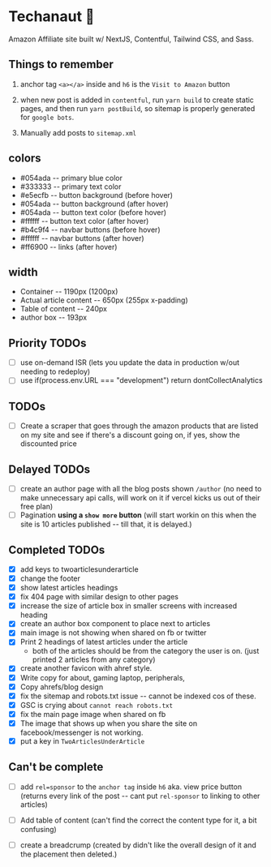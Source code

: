 # Techanaut 🚀

Amazon Affiliate site built w/ NextJS, Contentful, Tailwind CSS, and Sass.

## Things to remember

1. anchor tag `<a></a>` inside and `h6` is the `Visit to Amazon` button

2. when new post is added in `contentful`, run `yarn build` to create static pages, and then run `yarn postBuild`, so sitemap is properly generated for `google bots`.

3. Manually add posts to `sitemap.xml`

## colors

- #054ada -- primary blue color
- #333333 -- primary text color
- #e5ecfb -- button background (before hover)
- #054ada -- button background (after hover)
- #054ada -- button text color (before hover)
- #ffffff -- button text color (after hover)
- #b4c9f4 -- navbar buttons (before hover)
- #ffffff -- navbar buttons (after hover)
- #ff6900 -- links (after hover)

## width

- Container -- 1190px (1200px)
- Actual article content -- 650px (255px x-padding)
- Table of content -- 240px
- author box -- 193px

## Priority TODOs

- [ ] use on-demand ISR (lets you update the data in production w/out needing to redeploy)
- [ ] use if(process.env.URL === "development") return dontCollectAnalytics

## TODOs

- [ ] Create a scraper that goes through the amazon products that are listed on my site and see if there's a discount going on, if yes, show the discounted price

## Delayed TODOs

- [ ] create an author page with all the blog posts shown `/author` (no need to make unnecessary api calls, will work on it if vercel kicks us out of their free plan)
- [ ] Pagination **using a `show more` button** (will start workin on this when the site is 10 articles published -- till that, it is delayed.)
  <!-- Page-1: skip=0, limit=10 -->
  <!-- Page-2: skip=10, limit=10 -->
  <!-- Page-3: skip=20, limit=10 -->

## Completed TODOs

- [x] add keys to twoarticlesunderarticle
- [x] change the footer
- [x] show latest articles headings
- [x] fix 404 page with similar design to other pages
- [x] increase the size of article box in smaller screens with increased heading
- [x] create an author box component to place next to articles
- [x] main image is not showing when shared on fb or twitter
- [x] Print 2 headings of latest articles under the article
  - both of the articles should be from the category the user is on. (just printed 2 articles from any category)
- [x] create another favicon with ahref style.
- [x] Write copy for about, gaming laptop, peripherals,
- [x] Copy ahrefs/blog design
- [x] fix the sitemap and robots.txt issue -- cannot be indexed cos of these.
- [x] GSC is crying about `cannot reach robots.txt`
- [x] fix the main page image when shared on fb
- [x] The image that shows up when you share the site on facebook/messenger is not working.
- [x] put a key in `TwoArticlesUnderArticle`

## Can't be complete

- [ ] add `rel=sponsor` to the `anchor tag` inside `h6` aka. view price button (returns every link of the post -- cant put `rel-sponsor` to linking to other articles)

- [ ] Add table of content (can't find the correct the content type for it, a bit confusing)

- [ ] create a breadcrump (created by didn't like the overall design of it and the placement then deleted.)
